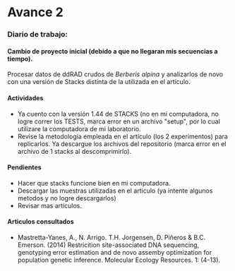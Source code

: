 # Avance 2

### Diario de trabajo:

#### Cambio de proyecto inicial (debido a que no llegaran mis secuencias a tiempo).

Procesar datos de ddRAD crudos de *Berberis alpina* y analizarlos de novo con una versión de Stacks distinta de la utilizada en el artículo. 

#### Actividades

 + Ya cuento con la versión 1.44 de STACKS (no en mi computadora, no logre correr los TESTS, marca error en un archivo "setup", por lo cual utilizare la computadora de mi laboratorio.
 + Revise la metodología empleada en el artículo (los 2 experimentos) para replicarlos.
 Ya descargue los archivos del repositorio (marca error en el archivo de 1 stacks al descomprimirlo).

#### Pendientes

+ Hacer que stacks funcione bien en mi computadora.
+ Descargar las muestras utilizadas en el articulo (ya intente algunos metodos y no logre descargarlos)
+ Revisar mas artículos.

#### Articulos consultados

+ Mastretta-Yanes, A., N. Arrigo. T.H. Jorgensen, D. Piñeros & B.C. Emerson. (2014) Restricition site-associated DNA sequencing, genotyping error estimation and de novo assemby optimization for population genetic inference. Molecular Ecology Resources. 1: (4-13).